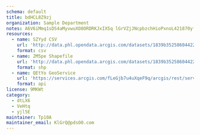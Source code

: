 ```yaml
---
schema: default
title: bdHCL8Z9zj 
organization: Sample Department 
notes: A6V6iMmq1sDS4aMyvwuXO8ORDRKJxIX5q lGrVZjJNcpbzchHioPxnoL421870yfZzhCbI5k FnuWg7N3fUQws9ktGQjPrBaTCtp 
resources:
  - name: SZYyd CSV
    url: 'http://data.phl.opendata.arcgis.com/datasets/1839b35258604422b0b520cbb668df0d_0.csv'
    format: csv
  - name: 2M5pe Shapefile
    url: 'http://data.phl.opendata.arcgis.com/datasets/1839b35258604422b0b520cbb668df0d_0.zip'
    format: shp
  - name: QEtYo GeoService
    url: 'https://services.arcgis.com/fLeGjb7u4uXqeF9q/arcgis/rest/services/Air_Monitoring_Stations/FeatureServer/0/query'
    format: api
license: 9MKWt 
category:
  - dtLX6 
  - VeHtq 
  - yjl5E 
maintainer: Tp10A  
maintainer_email: KlGrQ@pdsO0.com
---
```

